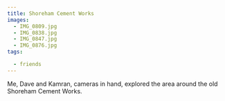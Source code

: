 ```yaml
---
title: Shoreham Cement Works
images:
  - IMG_0809.jpg
  - IMG_0838.jpg
  - IMG_0847.jpg
  - IMG_0876.jpg
tags:

  - friends
---
```

Me, Dave and Kamran, cameras in hand, explored the area around the old Shoreham Cement Works. 